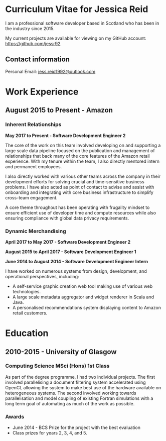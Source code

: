 # Curriculum Vitae for Jessica Reid

I am a professional software developer based in Scotland who has been in the industry since 2015.

My current projects are available for viewing on my GitHub account: https://github.com/jessr92

## Contact information

Personal Email: jess.reid1992@outlook.com

# Work Experience

## August 2015 to Present - Amazon

### Inherent Relationships

**May 2017 to Present - Software Development Engineer 2**

The core of the work on this team involved developing on and supporting a large scale data pipeline focused on the
publication and management of relationships that back many of the core features of the Amazon retail experience. With
my tenure within the team, I also directly mentored intern and permanent employees.

I also directly worked with various other teams across the company in their development efforts for solving crucial and
time-sensitive business problems. I have also acted as point of contact to advise and assist with onboarding and
integrating with core business infrastructure to simplify cross-team engagement.

A core theme throughout has been operating with frugality mindset to ensure efficient use of developer time and compute
resources while also ensuring compliance with global data privacy requirements.

### Dynamic Merchandising

**April 2017 to May 2017 - Software Development Engineer 2**

**August 2015 to April 2017 - Software Development Engineer 1**

**June 2014 to August 2014 - Software Development Engineer Intern**

I have worked on numerous systems from design, development, and operational perspectives, including:

* A self-service graphic creation web tool making use of various web technologies.
* A large scale metadata aggregator and widget renderer in Scala and Java.
* A personalised recommendations system displaying content to Amazon retail customers.

# Education

## 2010-2015 - University of Glasgow

### Computing Science MSci (Hons) 1st Class

As part of the degree programme, I had two individual projects. The first involved parallelising a document filtering
system accelerated using OpenCL allowing the system to make best use of the hardware available on heterogeneous systems.
The second involved working towards parallelisation and model coupling of existing Fortran simulations with a long term
goal of automating as much of the work as possible.

### Awards

* June 2014 - BCS Prize for the project with the best evaluation
* Class prizes for years 2, 3, 4, and 5.
